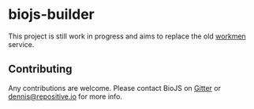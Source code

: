 # biojs-builder

This project is still work in progress and aims to replace the old [workmen](https://github.com/biojs/registry-workmen) service.

## Contributing

Any contributions are welcome. Please contact BioJS on [Gitter](https://gitter.im/biojs) or dennis@repositive.io for more info.